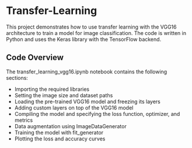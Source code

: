 # Transfer-Learning

This project demonstrates how to use transfer learning with the VGG16 architecture to train a model for image classification. The code is written in Python and uses the Keras library with the TensorFlow backend.

## Code Overview

The transfer_learning_vgg16.ipynb notebook contains the following sections:

- Importing the required libraries
- Setting the image size and dataset paths
- Loading the pre-trained VGG16 model and freezing its layers
- Adding custom layers on top of the VGG16 model
- Compiling the model and specifying the loss function, optimizer, and metrics
- Data augmentation using ImageDataGenerator
- Training the model with fit_generator
- Plotting the loss and accuracy curves
